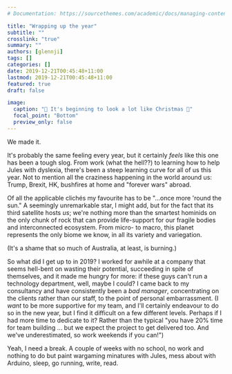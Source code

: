 ```yaml
---
# Documentation: https://sourcethemes.com/academic/docs/managing-content/

title: "Wrapping up the year"
subtitle: ""
crosslink: "true"
summary: ""
authors: [glennji]
tags: []
categories: []
date: 2019-12-21T00:45:48+11:00
lastmod: 2019-12-21T00:45:48+11:00
featured: true
draft: false

image:
  caption: "🎵 It's beginning to look a lot like Christmas 🎵"
  focal_point: "Bottom"
  preview_only: false
---
```

We made it.

It's probably the same feeling every year, but it certainly _feels_ like this one has been a tough slog. From work (what the hell??) to learning how to help Jules with dyslexia, there's been a steep learning curve for all of us this year. Not to mention all the craziness happening in the world around us: Trump, Brexit, HK, bushfires at home and "forever wars" abroad.

Of all the applicable clichés my favourite has to be "...once more 'round the sun." A seemingly unremarkable star, I might add, but for the fact that its third satellite hosts _us_; we're nothing more than the smartest hominids on the only chunk of rock that can provide life-support for our fragile bodies and interconnected ecosystem. From micro- to macro, this planet represents the only biome we know, in all its variety and variegation.

(It's a shame that so much of Australia, at least, is burning.)

So what did I get up to in 2019? I worked for awhile at a company that seems hell-bent on wasting their potential, succeeding in spite of themselves, and it made me hungry for more: if these guys can't run a technology department, well, maybe I could? I came back to my consultancy and have consistently been a _bad manager_, concentrating on the clients rather than our staff, to the point of personal embarrassment. (I _want_ to be more supportive for my team, and I'll certainly endeavour to do so in the new year, but I find it difficult on a few different levels. Perhaps if I had more time to dedicate to it? Rather than the typical "you have 20% time for team building ... but we expect the project to get delivered too. And we've underestimated, so work weekends if you can!")

Yeah, I need a break. A couple of weeks with no school, no work and nothing to do but paint wargaming minatures with Jules, mess about with Arduino, sleep, go running, write, read.
